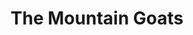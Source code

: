 ---
title: "The Mountain Goats"
summary: "The Mountain Goats are an American indie folk band formed in Claremont, California by singer-songwriter John Darnielle. For many years, the sole member of the Mountain Goats was Darnielle, despite the plural moniker. Although he remains the core member of the band, he has worked with a variety of collaborators over time. Throughout the 1990s, the Mountain Goats were known for producing low-fidelity home recordings and releasing recordings in cassette or vinyl 7” formats. Since 2002, the Mountain Goats have recorded studio albums with a full band. The band is currently based in Durham, North Carolina. Line-ups: 1991-1996: John Darnielle and Rachel Ware. 2002-2007: John Darnielle and Peter Hughes. 2007-2015: John Darnielle, Peter Hughes, Jon Wurster. 2015-present: John Darnielle, Peter Hughes, Jon Wuster, Matt Douglas. Occasional members 1991-1995: Sarah Arslanian, Amy Piatt, and Rosanne Lindley. Occasional members 1995-present: Franklin Bruno, Erik Friedlander, John Vanderslice."
image: "the-mountain-goats.jpg"
---